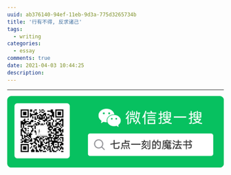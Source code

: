 ```yaml
---
uuid: ab376140-94ef-11eb-9d3a-775d3265734b
title: '行有不得, 反求诸己'
tags:
  - writing
categories:
  - essay
comments: true
date: 2021-04-03 10:44:25
description:
---
```



<!--more-->
<!-- 1. 发布前：删除草稿的 uuid -->
<!-- 2. 发布后：补充tag，category -->


---
![20200131220947.png](images/leunggeorge.github.io-image-9.png)
